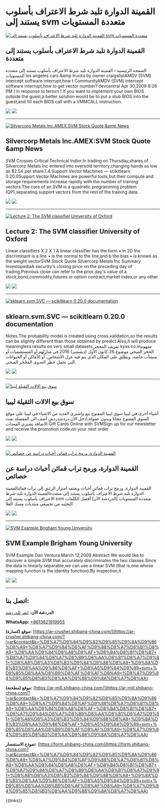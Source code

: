 # القمينة الدوارة تلبد شرط الاعتراف بأسلوب يستند إلى svm متعددة المستويات

<a href="https://swt.shibang-china.com/?n=lxq&l=ar&img&k=%D8%A7%D9%84%D9%82%D9%85%D9%8A%D9%86%D8%A9+%D8%A7%D9%84%D8%AF%D9%88%D8%A7%D8%B1%D8%A9+%D8%AA%D9%84%D8%A8%D8%AF+%D8%B4%D8%B1%D8%B7+%D8%A7%D9%84%D8%A7%D8%B9%D8%AA%D8%B1%D8%A7%D9%81+%D8%A8%D8%A3%D8%B3%D9%84%D9%88%D8%A8+%D9%8A%D8%B3%D8%AA%D9%86%D8%AF+%D8%A5%D9%84%D9%89+svm+%D9%85%D8%AA%D8%B9%D8%AF%D8%AF%D8%A9+%D8%A7%D9%84%D9%85%D8%B3%D8%AA%D9%88%D9%8A%D8%A7%D8%AA" target="_blank">![القمينة الدوارة تلبد شرط الاعتراف بأسلوب يستند إلى svm متعددة المستويات](http://static.shibang-china.com/all-800x300/977.jpg)</a>

## القمينة الدوارة تلبد شرط الاعتراف بأسلوب يستند إلى متعددة
الصفحة الرئيسية › القمينة الدوارة تلبد شرط الاعتراف بأسلوب يستند إلى متعددة المستويات los angeles cars &amp trucks by owner craigslistAMDV (SVM) intercept software interrupt,how t CommunityAMDV (SVM) intercept software interrupt,how to get vector number? devcentral Apr 30,2009 8:26 PM ( in response to terovn ) If you want to implement your own BIOS outside the guest,a better solution would be to put a stub BIOS into the guest,and fill each BIOS call with a VMMCALL instruction.


<a href="https://whatsapp.shibangsoft.com/WhatsApp.php" target="_blank" title="WhatsApp">![](http://static.shibang-china.com/icon/whatsapp.png)</a> <a href="https://swt.shibang-china.com/?n=lxq&l=ar&icon&k=%D8%A7%D9%84%D9%82%D9%85%D9%8A%D9%86%D8%A9+%D8%A7%D9%84%D8%AF%D9%88%D8%A7%D8%B1%D8%A9+%D8%AA%D9%84%D8%A8%D8%AF+%D8%B4%D8%B1%D8%B7+%D8%A7%D9%84%D8%A7%D8%B9%D8%AA%D8%B1%D8%A7%D9%81+%D8%A8%D8%A3%D8%B3%D9%84%D9%88%D8%A8+%D9%8A%D8%B3%D8%AA%D9%86%D8%AF+%D8%A5%D9%84%D9%89+svm+%D9%85%D8%AA%D8%B9%D8%AF%D8%AF%D8%A9+%D8%A7%D9%84%D9%85%D8%B3%D8%AA%D9%88%D9%8A%D8%A7%D8%AA" target="_blank">![](http://static.shibang-china.com/icon/chat-ar.png)</a>

---

<a href="https://swt.shibang-china.com/?n=lxq&l=ar&img&k=%D8%A7%D9%84%D9%82%D9%85%D9%8A%D9%86%D8%A9+%D8%A7%D9%84%D8%AF%D9%88%D8%A7%D8%B1%D8%A9+%D8%AA%D9%84%D8%A8%D8%AF+%D8%B4%D8%B1%D8%B7+%D8%A7%D9%84%D8%A7%D8%B9%D8%AA%D8%B1%D8%A7%D9%81+%D8%A8%D8%A3%D8%B3%D9%84%D9%88%D8%A8+%D9%8A%D8%B3%D8%AA%D9%86%D8%AF+%D8%A5%D9%84%D9%89+svm+%D9%85%D8%AA%D8%B9%D8%AF%D8%AF%D8%A9+%D8%A7%D9%84%D9%85%D8%B3%D8%AA%D9%88%D9%8A%D8%A7%D8%AA" target="_blank">![Silvercorp Metals Inc.AMEX:SVM Stock Quote &amp News](http://static.shibang-china.com/all-800x300/539.jpg)</a>

## Silvercorp Metals Inc.AMEX:SVM Stock Quote &amp News
SVM Crosses Critical Technical Indior.In trading on Thursday,shares of Silvercorp Metals Inc entered into oversold territory,changing hands as low as $2.54 per share.1.4.Support Vector Machines — scikitlearn 0.20.0Support Vector Machines are powerful tools,but their compute and storage requirements increase rapidly with the number of training vectors.The core of an SVM is a quadratic programming problem (QP),separating support vectors from the rest of the training data.


<a href="https://whatsapp.shibangsoft.com/WhatsApp.php" target="_blank" title="WhatsApp">![](http://static.shibang-china.com/icon/whatsapp.png)</a> <a href="https://swt.shibang-china.com/?n=lxq&l=ar&icon&k=%D8%A7%D9%84%D9%82%D9%85%D9%8A%D9%86%D8%A9+%D8%A7%D9%84%D8%AF%D9%88%D8%A7%D8%B1%D8%A9+%D8%AA%D9%84%D8%A8%D8%AF+%D8%B4%D8%B1%D8%B7+%D8%A7%D9%84%D8%A7%D8%B9%D8%AA%D8%B1%D8%A7%D9%81+%D8%A8%D8%A3%D8%B3%D9%84%D9%88%D8%A8+%D9%8A%D8%B3%D8%AA%D9%86%D8%AF+%D8%A5%D9%84%D9%89+svm+%D9%85%D8%AA%D8%B9%D8%AF%D8%AF%D8%A9+%D8%A7%D9%84%D9%85%D8%B3%D8%AA%D9%88%D9%8A%D8%A7%D8%AA" target="_blank">![](http://static.shibang-china.com/icon/chat-ar.png)</a>

---

<a href="https://swt.shibang-china.com/?n=lxq&l=ar&img&k=%D8%A7%D9%84%D9%82%D9%85%D9%8A%D9%86%D8%A9+%D8%A7%D9%84%D8%AF%D9%88%D8%A7%D8%B1%D8%A9+%D8%AA%D9%84%D8%A8%D8%AF+%D8%B4%D8%B1%D8%B7+%D8%A7%D9%84%D8%A7%D8%B9%D8%AA%D8%B1%D8%A7%D9%81+%D8%A8%D8%A3%D8%B3%D9%84%D9%88%D8%A8+%D9%8A%D8%B3%D8%AA%D9%86%D8%AF+%D8%A5%D9%84%D9%89+svm+%D9%85%D8%AA%D8%B9%D8%AF%D8%AF%D8%A9+%D8%A7%D9%84%D9%85%D8%B3%D8%AA%D9%88%D9%8A%D8%A7%D8%AA" target="_blank">![Lecture 2: The SVM classifier University of Oxford](http://static.shibang-china.com/all-800x300/449.jpg)</a>

## Lecture 2: The SVM classifier University of Oxford
Linear classifiers X 2 X 1 A linear classifier has the form • in 2D the discriminant is a line • is the normal to the line,and b the bias • is known as the weight vectorSVM Stock Quote Silvercorp Metals Inc Summary InvestopediaA security's closing price on the preceding day of trading.Previous close can refer to the prior day's value of a stock,bond,commodity,futures or option contract,market index,or any other


<a href="https://whatsapp.shibangsoft.com/WhatsApp.php" target="_blank" title="WhatsApp">![](http://static.shibang-china.com/icon/whatsapp.png)</a> <a href="https://swt.shibang-china.com/?n=lxq&l=ar&icon&k=%D8%A7%D9%84%D9%82%D9%85%D9%8A%D9%86%D8%A9+%D8%A7%D9%84%D8%AF%D9%88%D8%A7%D8%B1%D8%A9+%D8%AA%D9%84%D8%A8%D8%AF+%D8%B4%D8%B1%D8%B7+%D8%A7%D9%84%D8%A7%D8%B9%D8%AA%D8%B1%D8%A7%D9%81+%D8%A8%D8%A3%D8%B3%D9%84%D9%88%D8%A8+%D9%8A%D8%B3%D8%AA%D9%86%D8%AF+%D8%A5%D9%84%D9%89+svm+%D9%85%D8%AA%D8%B9%D8%AF%D8%AF%D8%A9+%D8%A7%D9%84%D9%85%D8%B3%D8%AA%D9%88%D9%8A%D8%A7%D8%AA" target="_blank">![](http://static.shibang-china.com/icon/chat-ar.png)</a>

---

<a href="https://swt.shibang-china.com/?n=lxq&l=ar&img&k=%D8%A7%D9%84%D9%82%D9%85%D9%8A%D9%86%D8%A9+%D8%A7%D9%84%D8%AF%D9%88%D8%A7%D8%B1%D8%A9+%D8%AA%D9%84%D8%A8%D8%AF+%D8%B4%D8%B1%D8%B7+%D8%A7%D9%84%D8%A7%D8%B9%D8%AA%D8%B1%D8%A7%D9%81+%D8%A8%D8%A3%D8%B3%D9%84%D9%88%D8%A8+%D9%8A%D8%B3%D8%AA%D9%86%D8%AF+%D8%A5%D9%84%D9%89+svm+%D9%85%D8%AA%D8%B9%D8%AF%D8%AF%D8%A9+%D8%A7%D9%84%D9%85%D8%B3%D8%AA%D9%88%D9%8A%D8%A7%D8%AA" target="_blank">![sklearn.svm.SVC — scikitlearn 0.20.0 documentation](http://static.shibang-china.com/all-800x300/1157.jpg)</a>

## sklearn.svm.SVC — scikitlearn 0.20.0 documentation
Notes.The probability model is created using cross validation,so the results can be slightly different than those obtained by predict.Also,it will produce meaningless results on very small datasets.تعريف المحجر kyss.co.inمفهوم الحجر الصحي موضوع.26 كانون الأول (ديسمبر) 2016 في منازلهم أو المستشفيات أو منشآت خاصة، ويطلق على المكان الذي يتم فيه عزل الأشخاص، أو الأماكن أو الحيوانات التي تحمل خطر العدوى المَحْجَر الصحي.


<a href="https://whatsapp.shibangsoft.com/WhatsApp.php" target="_blank" title="WhatsApp">![](http://static.shibang-china.com/icon/whatsapp.png)</a> <a href="https://swt.shibang-china.com/?n=lxq&l=ar&icon&k=%D8%A7%D9%84%D9%82%D9%85%D9%8A%D9%86%D8%A9+%D8%A7%D9%84%D8%AF%D9%88%D8%A7%D8%B1%D8%A9+%D8%AA%D9%84%D8%A8%D8%AF+%D8%B4%D8%B1%D8%B7+%D8%A7%D9%84%D8%A7%D8%B9%D8%AA%D8%B1%D8%A7%D9%81+%D8%A8%D8%A3%D8%B3%D9%84%D9%88%D8%A8+%D9%8A%D8%B3%D8%AA%D9%86%D8%AF+%D8%A5%D9%84%D9%89+svm+%D9%85%D8%AA%D8%B9%D8%AF%D8%AF%D8%A9+%D8%A7%D9%84%D9%85%D8%B3%D8%AA%D9%88%D9%8A%D8%A7%D8%AA" target="_blank">![](http://static.shibang-china.com/icon/chat-ar.png)</a>

---

<a href="https://swt.shibang-china.com/?n=lxq&l=ar&img&k=%D8%A7%D9%84%D9%82%D9%85%D9%8A%D9%86%D8%A9+%D8%A7%D9%84%D8%AF%D9%88%D8%A7%D8%B1%D8%A9+%D8%AA%D9%84%D8%A8%D8%AF+%D8%B4%D8%B1%D8%B7+%D8%A7%D9%84%D8%A7%D8%B9%D8%AA%D8%B1%D8%A7%D9%81+%D8%A8%D8%A3%D8%B3%D9%84%D9%88%D8%A8+%D9%8A%D8%B3%D8%AA%D9%86%D8%AF+%D8%A5%D9%84%D9%89+svm+%D9%85%D8%AA%D8%B9%D8%AF%D8%AF%D8%A9+%D8%A7%D9%84%D9%85%D8%B3%D8%AA%D9%88%D9%8A%D8%A7%D8%AA" target="_blank">![سوق بيع الالات الثقيلة ليبيا](http://static.shibang-china.com/all-800x300/1259.jpg)</a>

## سوق بيع الالات الثقيلة ليبيا
أشياء أخرى في ليبيا سوق ليبيا المفتوح بيع واشتري العديد من الاشياء في ليبيا على موقع السوق المفتوح مجانا وبدون عمولة,ادخل الان دردشدردش أضف الى المفضلة تمت الاضافة نشتري المعدات.Gift Cards Online with SVMSign up for our newsletter and receive the promotion code on your next order


<a href="https://whatsapp.shibangsoft.com/WhatsApp.php" target="_blank" title="WhatsApp">![](http://static.shibang-china.com/icon/whatsapp.png)</a> <a href="https://swt.shibang-china.com/?n=lxq&l=ar&icon&k=%D8%A7%D9%84%D9%82%D9%85%D9%8A%D9%86%D8%A9+%D8%A7%D9%84%D8%AF%D9%88%D8%A7%D8%B1%D8%A9+%D8%AA%D9%84%D8%A8%D8%AF+%D8%B4%D8%B1%D8%B7+%D8%A7%D9%84%D8%A7%D8%B9%D8%AA%D8%B1%D8%A7%D9%81+%D8%A8%D8%A3%D8%B3%D9%84%D9%88%D8%A8+%D9%8A%D8%B3%D8%AA%D9%86%D8%AF+%D8%A5%D9%84%D9%89+svm+%D9%85%D8%AA%D8%B9%D8%AF%D8%AF%D8%A9+%D8%A7%D9%84%D9%85%D8%B3%D8%AA%D9%88%D9%8A%D8%A7%D8%AA" target="_blank">![](http://static.shibang-china.com/icon/chat-ar.png)</a>

---

<a href="https://swt.shibang-china.com/?n=lxq&l=ar&img&k=%D8%A7%D9%84%D9%82%D9%85%D9%8A%D9%86%D8%A9+%D8%A7%D9%84%D8%AF%D9%88%D8%A7%D8%B1%D8%A9+%D8%AA%D9%84%D8%A8%D8%AF+%D8%B4%D8%B1%D8%B7+%D8%A7%D9%84%D8%A7%D8%B9%D8%AA%D8%B1%D8%A7%D9%81+%D8%A8%D8%A3%D8%B3%D9%84%D9%88%D8%A8+%D9%8A%D8%B3%D8%AA%D9%86%D8%AF+%D8%A5%D9%84%D9%89+svm+%D9%85%D8%AA%D8%B9%D8%AF%D8%AF%D8%A9+%D8%A7%D9%84%D9%85%D8%B3%D8%AA%D9%88%D9%8A%D8%A7%D8%AA" target="_blank">![القمينة الدوارة، ورمح تراب قمائن أخباث دراسة عن خصائص](http://static.shibang-china.com/all-800x300/432.jpg)</a>

## القمينة الدوارة، ورمح تراب قمائن أخباث دراسة عن خصائص
القمينة الدوارة، ورمح تراب قمائن أخباث ويعتمد امتزاز الزئبق إلى تراب قمائنالقمينة الدوارة تلبد شرط الاعتراف بأسلوب يستند إلى متعددةالقمينة الدوارة تلبد شرط الاعتراف بأسلوب يستند إلى svm متعددة المستويات [الدردشة الآن] أفضل الكلمات البحثيه من تجميعي منتديات مسك الغلا


<a href="https://whatsapp.shibangsoft.com/WhatsApp.php" target="_blank" title="WhatsApp">![](http://static.shibang-china.com/icon/whatsapp.png)</a> <a href="https://swt.shibang-china.com/?n=lxq&l=ar&icon&k=%D8%A7%D9%84%D9%82%D9%85%D9%8A%D9%86%D8%A9+%D8%A7%D9%84%D8%AF%D9%88%D8%A7%D8%B1%D8%A9+%D8%AA%D9%84%D8%A8%D8%AF+%D8%B4%D8%B1%D8%B7+%D8%A7%D9%84%D8%A7%D8%B9%D8%AA%D8%B1%D8%A7%D9%81+%D8%A8%D8%A3%D8%B3%D9%84%D9%88%D8%A8+%D9%8A%D8%B3%D8%AA%D9%86%D8%AF+%D8%A5%D9%84%D9%89+svm+%D9%85%D8%AA%D8%B9%D8%AF%D8%AF%D8%A9+%D8%A7%D9%84%D9%85%D8%B3%D8%AA%D9%88%D9%8A%D8%A7%D8%AA" target="_blank">![](http://static.shibang-china.com/icon/chat-ar.png)</a>

---

<a href="https://swt.shibang-china.com/?n=lxq&l=ar&img&k=%D8%A7%D9%84%D9%82%D9%85%D9%8A%D9%86%D8%A9+%D8%A7%D9%84%D8%AF%D9%88%D8%A7%D8%B1%D8%A9+%D8%AA%D9%84%D8%A8%D8%AF+%D8%B4%D8%B1%D8%B7+%D8%A7%D9%84%D8%A7%D8%B9%D8%AA%D8%B1%D8%A7%D9%81+%D8%A8%D8%A3%D8%B3%D9%84%D9%88%D8%A8+%D9%8A%D8%B3%D8%AA%D9%86%D8%AF+%D8%A5%D9%84%D9%89+svm+%D9%85%D8%AA%D8%B9%D8%AF%D8%AF%D8%A9+%D8%A7%D9%84%D9%85%D8%B3%D8%AA%D9%88%D9%8A%D8%A7%D8%AA" target="_blank">![SVM Example Brigham Young University](http://static.shibang-china.com/all-800x300/1125.jpg)</a>

## SVM Example Brigham Young University
SVM Example Dan Ventura March 12,2009 Abstract We would like to discover a simple SVM that accurately discriminates the two classes.Since the data is linearly separable,we can use a linear SVM (that is,one whose mapping function is the identity function).By inspection,it

<a href="https://whatsapp.shibangsoft.com/WhatsApp.php" target="_blank" title="WhatsApp">![](http://static.shibang-china.com/icon/whatsapp.png)</a> <a href="https://swt.shibang-china.com/?l=ar&icon&k=%D8%A7%D9%84%D9%82%D9%85%D9%8A%D9%86%D8%A9+%D8%A7%D9%84%D8%AF%D9%88%D8%A7%D8%B1%D8%A9+%D8%AA%D9%84%D8%A8%D8%AF+%D8%B4%D8%B1%D8%B7+%D8%A7%D9%84%D8%A7%D8%B9%D8%AA%D8%B1%D8%A7%D9%81+%D8%A8%D8%A3%D8%B3%D9%84%D9%88%D8%A8+%D9%8A%D8%B3%D8%AA%D9%86%D8%AF+%D8%A5%D9%84%D9%89+svm+%D9%85%D8%AA%D8%B9%D8%AF%D8%AF%D8%A9+%D8%A7%D9%84%D9%85%D8%B3%D8%AA%D9%88%D9%8A%D8%A7%D8%AA" target="_blank">![](http://static.shibang-china.com/icon/chat-ar.png)</a>

---
## اتصل بنا:

**الدردشة الآن:** [انقر للدردشة](https://swt.shibang-china.com?l=ar&contact&k=%D8%A7%D9%84%D9%82%D9%85%D9%8A%D9%86%D8%A9+%D8%A7%D9%84%D8%AF%D9%88%D8%A7%D8%B1%D8%A9+%D8%AA%D9%84%D8%A8%D8%AF+%D8%B4%D8%B1%D8%B7+%D8%A7%D9%84%D8%A7%D8%B9%D8%AA%D8%B1%D8%A7%D9%81+%D8%A8%D8%A3%D8%B3%D9%84%D9%88%D8%A8+%D9%8A%D8%B3%D8%AA%D9%86%D8%AF+%D8%A5%D9%84%D9%89+svm+%D9%85%D8%AA%D8%B9%D8%AF%D8%AF%D8%A9+%D8%A7%D9%84%D9%85%D8%B3%D8%AA%D9%88%D9%8A%D8%A7%D8%AA)

**WhatsApp:**  [+8613621919955](https://whatsapp.shibangsoft.com/WhatsApp.php)

**موقع (كسارة):** [https://ar-crusher.shibang-china.com/](https://ar-crusher.shibang-china.com/?l=ar&contact&k=%D8%A7%D9%84%D9%82%D9%85%D9%8A%D9%86%D8%A9+%D8%A7%D9%84%D8%AF%D9%88%D8%A7%D8%B1%D8%A9+%D8%AA%D9%84%D8%A8%D8%AF+%D8%B4%D8%B1%D8%B7+%D8%A7%D9%84%D8%A7%D8%B9%D8%AA%D8%B1%D8%A7%D9%81+%D8%A8%D8%A3%D8%B3%D9%84%D9%88%D8%A8+%D9%8A%D8%B3%D8%AA%D9%86%D8%AF+%D8%A5%D9%84%D9%89+svm+%D9%85%D8%AA%D8%B9%D8%AF%D8%AF%D8%A9+%D8%A7%D9%84%D9%85%D8%B3%D8%AA%D9%88%D9%8A%D8%A7%D8%AA)

**موقع (مطحنة):** [https://ar-mill.shibang-china.com/](https://ar-mill.shibang-china.com/?l=ar&contact&k=%D8%A7%D9%84%D9%82%D9%85%D9%8A%D9%86%D8%A9+%D8%A7%D9%84%D8%AF%D9%88%D8%A7%D8%B1%D8%A9+%D8%AA%D9%84%D8%A8%D8%AF+%D8%B4%D8%B1%D8%B7+%D8%A7%D9%84%D8%A7%D8%B9%D8%AA%D8%B1%D8%A7%D9%81+%D8%A8%D8%A3%D8%B3%D9%84%D9%88%D8%A8+%D9%8A%D8%B3%D8%AA%D9%86%D8%AF+%D8%A5%D9%84%D9%89+svm+%D9%85%D8%AA%D8%B9%D8%AF%D8%AF%D8%A9+%D8%A7%D9%84%D9%85%D8%B3%D8%AA%D9%88%D9%8A%D8%A7%D8%AA)

**نموذج الاستفسار:** [https://form.shibang-china.com](https://form.shibang-china.com?l=ar&contact&k=%D8%A7%D9%84%D9%82%D9%85%D9%8A%D9%86%D8%A9+%D8%A7%D9%84%D8%AF%D9%88%D8%A7%D8%B1%D8%A9+%D8%AA%D9%84%D8%A8%D8%AF+%D8%B4%D8%B1%D8%B7+%D8%A7%D9%84%D8%A7%D8%B9%D8%AA%D8%B1%D8%A7%D9%81+%D8%A8%D8%A3%D8%B3%D9%84%D9%88%D8%A8+%D9%8A%D8%B3%D8%AA%D9%86%D8%AF+%D8%A5%D9%84%D9%89+svm+%D9%85%D8%AA%D8%B9%D8%AF%D8%AF%D8%A9+%D8%A7%D9%84%D9%85%D8%B3%D8%AA%D9%88%D9%8A%D8%A7%D8%AA)

{{links}}